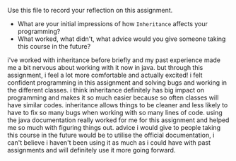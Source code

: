 Use this file to record your reflection on this assignment.

- What are your initial impressions of how `Inheritance` affects your programming?
- What worked, what didn't, what advice would you give someone taking this course in the future?



i've worked with inheritance before briefly and my past experience made me a bit nervous about working with it now in java. but through this assignment, i feel a lot more comfortable and actually excited! i felt confident programming in this assignment and solving bugs and working in the different classes. i think inheritance definitely has big impact on programming and makes it so much easier because so often classes will have similar codes. inheritance allows things to be cleaner and less likely to have to fix so many bugs when working with so many lines of code. using the java documentation really worked for me for this assignment and helped me so much with figuring things out. advice i would give to people taking this course in the future would be to utilise the official documentation, i can't believe i haven't been using it as much as i could have with past assignments and will definitely use it more going forward. 